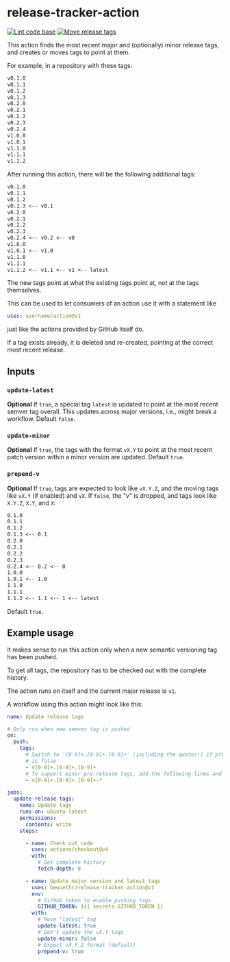 # release-tracker-action

[![Lint code base][lintbadge]][lintflow]
[![Move release tags][movebadge]][moveflow]

[lintbadge]: <https://github.com/bewuethr/release-tracker-action/actions/workflows/linter.yml/badge.svg>
[lintflow]:  <https://github.com/bewuethr/release-tracker-action/actions/workflows/linter.yml>
[movebadge]: <https://github.com/bewuethr/release-tracker-action/actions/workflows/releasetracker.yml/badge.svg>
[moveflow]:  <https://github.com/bewuethr/release-tracker-action/actions/workflows/releasetracker.yml>

This action finds the most recent major and (optionally) minor release tags,
and creates or moves tags to point at them.

For example, in a repository with these tags:

```txt
v0.1.0
v0.1.1
v0.1.2
v0.1.3
v0.2.0
v0.2.1
v0.2.2
v0.2.3
v0.2.4
v1.0.0
v1.0.1
v1.1.0
v1.1.1
v1.1.2
```

After running this action, there will be the following additional tags:

```txt
v0.1.0
v0.1.1
v0.1.2
v0.1.3 <-- v0.1
v0.2.0
v0.2.1
v0.2.2
v0.2.3
v0.2.4 <-- v0.2 <-- v0
v1.0.0
v1.0.1 <-- v1.0
v1.1.0
v1.1.1
v1.1.2 <-- v1.1 <-- v1 <-- latest
```

The new tags point at what the existing tags point at, not at the tags
themselves.

This can be used to let consumers of an action use it with a statement like

```yaml
uses: username/action@v1
```

just like the actions provided by GitHub itself do.

If a tag exists already, it is deleted and re-created, pointing at the
correct most recent release.

## Inputs

### `update-latest`

**Optional** If `true`, a special tag `latest` is updated to point at the most
recent semver tag overall. This updates across major versions, i.e., might
break a workflow. Default `false`.

### `update-minor`

**Optional** If `true`, the tags with the format `vX.Y` to point at the most
recent patch version within a minor version are updated. Default `true`.

### `prepend-v`

**Optional** If `true`, tags are expected to look like `vX.Y.Z`, and the moving
tags like `vX.Y` (if enabled) and `vX`. If `false`, the "v" is dropped, and
tags look like `X.Y.Z`, `X.Y`, and `X`:

```txt
0.1.0
0.1.1
0.1.2
0.1.3 <-- 0.1
0.2.0
0.2.1
0.2.2
0.2.3
0.2.4 <-- 0.2 <-- 0
1.0.0
1.0.1 <-- 1.0
1.1.0
1.1.1
1.1.2 <-- 1.1 <-- 1 <-- latest
```

Default `true`.

## Example usage

It makes sense to run this action only when a new semantic versioning tag
has been pushed.

To get all tags, the repository has to be checked out with the complete
history.

The action runs on itself and the current major release is `v1`.

A workflow using this action might look like this:

```yaml
name: Update release tags

# Only run when new semver tag is pushed
on:
  push:
    tags:
      # Switch to '[0-9]+.[0-9]+.[0-9]+' (including the quotes!) if prepend-v
      # is false
      - v[0-9]+.[0-9]+.[0-9]+
      # To support minor pre-release tags, add the following lines and set update-minor to true
      - v[0-9]+.[0-9]+.[0-9]+-*

jobs:
  update-release-tags:
    name: Update tags
    runs-on: ubuntu-latest
    permissions:
      contents: write
    steps:

      - name: Check out code
        uses: actions/checkout@v4
        with:
          # Get complete history
          fetch-depth: 0

      - name: Update major version and latest tags
        uses: bewuethr/release-tracker-action@v1
        env:
          # GitHub token to enable pushing tags
          GITHUB_TOKEN: ${{ secrets.GITHUB_TOKEN }}
        with:
          # Move "latest" tag
          update-latest: true
          # Don't update the vX.Y tags
          update-minor: false
          # Expect vX.Y.Z format (default)
          prepend-v: true
```
